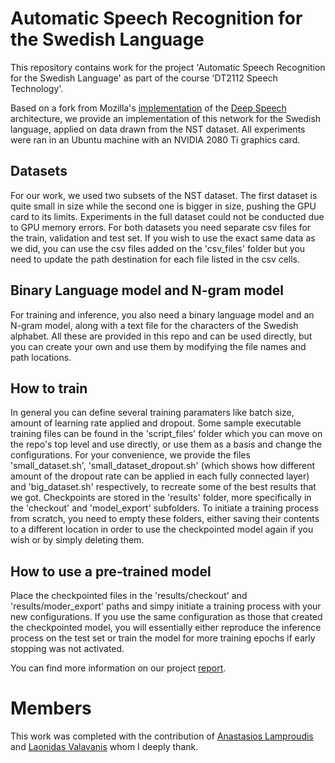 # Automatic Speech Recognition for the Swedish Language

This repository contains work for the project 'Automatic Speech Recognition for the Swedish Language' as part of the course 'DT2112 Speech Technology'.  
  
Based on a fork from Mozilla's [implementation](https://github.com/mozilla/DeepSpeech) of the [Deep Speech](https://arxiv.org/abs/1412.5567) architecture, we provide an implementation of this network for the Swedish language, applied on data drawn from the NST dataset. All experiments were ran in an Ubuntu machine with an NVIDIA 2080 Ti graphics card.

## Datasets

For our work, we used two subsets of the NST dataset. The first dataset is quite small in size while the second one is bigger in size, pushing the GPU card to its limits. Experiments in the full dataset could not be conducted due to GPU memory errors. For both datasets you need separate csv files for the train, validation and test set. If you wish to use the exact same data as we did, you can use the csv files added on the 'csv_files' folder but you need to update the path destination for each file listed in the csv cells. 

## Binary Language model and N-gram model

For training and inference, you also need a binary language model and an N-gram model, along with a text file for the characters of the Swedish alphabet. All these are provided in this repo and can be used directly, but you can create your own and use them by modifying the file names and path locations. 

## How to train

In general you can define several training paramaters like batch size, amount of learning rate applied and dropout. Some sample executable training files can be found in the 'script_files' folder which you can move on the repo's top level and use directly, or use them as a basis and change the configurations. For your convenience, we provide the files 'small_dataset.sh', 'small_dataset_dropout.sh' (which shows how different amount of the dropout rate can be applied in each fully connected layer) and 'big_dataset.sh' respectively, to recreate some of the best results that we got. Checkpoints are stored in the 'results' folder, more specifically in the 'checkout' and 'model_export' subfolders. To initiate a training process from scratch, you need to empty these folders, either saving their contents to a different location in order to use the checkpointed model again if you wish or by simply deleting them.

## How to use a pre-trained model

Place the checkpointed files in the 'results/checkout' and 'results/moder_export' paths and simpy initiate a training process with your new configurations. If you use the same configuration as those that created the checkpointed model, you will essentially either reproduce the inference process on the test set or train the model for more training epochs if early stopping was not activated.  

You can find more information on our project [report](https://github.com/AlexandrosFerles/DeepSpeech/blob/master/report/Automatic_Speech_Recognition_of_the_Swedish_Language_Project_Report.pdf).

# Μembers 

This work was completed with the contribution of [Anastasios Lamproudis](https://github.com/TLampr) and [Laonidas Valavanis](https://github.com/valavanisleonidas) whom I deeply thank. 

